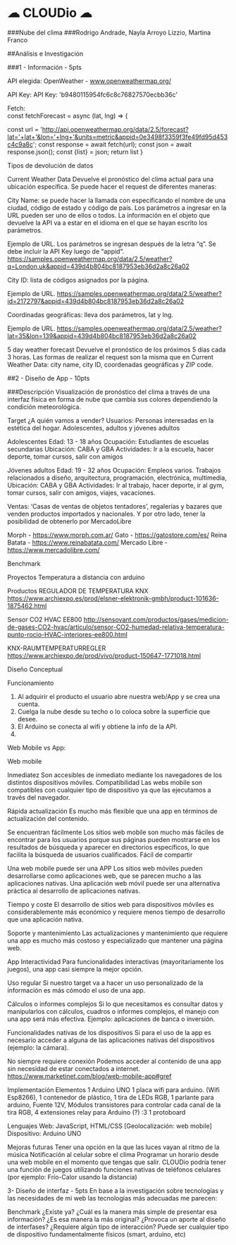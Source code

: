 # ☁ CLOUDio ☁

###Nube del clima
###Rodrigo Andrade, Nayla Arroyo Lizzio, Martina Franco

##Análisis e Investigación


###1 - Información - 5pts 

API elegida: 
OpenWeather - www.openweathermap.org/

API Key: 
API Key: 'b9480115954fc6c8c76827570ecbb36c'

Fetch:  
const fetchForecast = async (lat, lng) => { 

const url = 'http://api.openweathermap.org/data/2.5/forecast?lat='+lat+'&lon='+lng+'&units=metric&appid=0e3498f3359f3fe49fd95d453c4c9a8c'; 
const response = await fetch(url); 
const json = await response.json(); 
const {list} = json; 
return list 
}


Tipos de devolución de datos

Current Weather Data 
Devuelve el pronóstico del clima actual para una ubicación específica. Se puede hacer el request de diferentes maneras: 

City Name:  se puede hacer la llamada con especificando el nombre de una ciudad, código de estado y código de país. Los parámetros a ingresar en la URL pueden ser uno de ellos o todos. La información en el objeto que devuelve la API va a estar en el idioma en el que se hayan escrito los parámetros. 

Ejemplo de URL. Los parámetros se ingresan después de la letra “q”. Se debe incluir la API Key luego de “appid”.
https://samples.openweathermap.org/data/2.5/weather?q=London,uk&appid=439d4b804bc8187953eb36d2a8c26a02

City ID: lista de códigos asignados por la página.

Ejemplo de URL. 
https://samples.openweathermap.org/data/2.5/weather?id=2172797&appid=439d4b804bc8187953eb36d2a8c26a02

Coordinadas geográficas: lleva dos parámetros, lat y lng. 

Ejemplo de URL. 
https://samples.openweathermap.org/data/2.5/weather?lat=35&lon=139&appid=439d4b804bc8187953eb36d2a8c26a02


5 day weather forecast 
Devuelve el pronóstico de los próximos 5 días cada 3 horas. Las formas de realizar el request son la misma que en Current Weather Data: city name, city ID, coordenadas geográficas y ZIP code. 
	

##2 - Diseño de App - 10pts

###Descripción
Visualización de pronóstico del clima a través de una interfaz física en forma de nube que cambia sus colores dependiendo la condición meteorológica. 

Target
¿A quién vamos a vender?
Usuarios:
Personas interesadas en la estética del hogar. 
Adolescentes, adultos y jóvenes adultos

Adolescentes
Edad: 			13 - 18 años
Ocupación: 		Estudiantes de escuelas secundarias
Ubicación:		CABA y GBA
Actividades:		Ir a la escuela, hacer deporte, tomar cursos, salir con
			amigos

Jóvenes adultos
Edad: 			19 - 32 años
Ocupación: 		Empleos varios. Trabajos relacionados a diseño,
			arquitectura, programación, electrónica, multimedia, 
Ubicación:		CABA y GBA
Actividades:		Ir al trabajo, hacer deporte, ir al gym, tomar cursos, salir
			con amigos, viajes, vacaciones.


Ventas:
‘Casas de ventas de objetos tentadores’, regalerías y bazares que venden productos importados y nacionales. Y por otro lado, tener la posibilidad de obtenerlo por MercadoLibre


Morph - https://www.morph.com.ar/
Gato - https://gatostore.com/es/
Reina Batata - https://www.reinabatata.com/
Mercado Libre - https://www.mercadolibre.com/


Benchmark 

Proyectos 
Temperatura a distancia con arduino

Productos
REGULADOR DE TEMPERATURA KNX
https://www.archiexpo.es/prod/elsner-elektronik-gmbh/product-101636-1875462.html

Sensor CO2 HVAC EE800
http://sensovant.com/productos/gases/medicion-de-gases-CO2-hvac/articulo/sensor-CO2-humedad-relativa-temperatura-punto-rocio-HVAC-interiores-ee800.html

KNX-RAUMTEMPERATURREGLER
https://www.archiexpo.de/prod/vivo/product-150647-1771018.html



Diseño Conceptual

Funcionamiento
1. Al adquirir el producto el usuario abre nuestra web/App y se crea una cuenta. 
2. Cuelga la nube desde su techo o lo coloca sobre la superficie que desee.
3. El Arduino se conecta al wifi y obtiene la info de la API.
4. 

Web Mobile vs App:

Web mobile


Inmediatez 
Son accesibles de inmediato mediante los navegadores de los distintos dispositivos móviles.
Compatibilidad 
Las webs mobile son compatibles con cualquier tipo de dispositivo ya que las ejecutamos a través del navegador.


Rápida actualización
Es mucho más flexible que una app en términos de actualización del contenido.


Se encuentran fácilmente
Los sitios web mobile son mucho más fáciles de encontrar para los usuarios porque sus páginas pueden mostrarse en los resultados de búsqueda y aparecer en directorios específicos, lo que facilita la búsqueda de usuarios cualificados.
Fácil de compartir


Una web mobile puede ser una APP
Los sitios web móviles pueden desarrollarse como aplicaciones web, que se parecen mucho a las aplicaciones nativas. Una aplicación web móvil puede ser una alternativa práctica al desarrollo de aplicaciones nativas.


Tiempo y coste
El desarrollo de sitios web para dispositivos móviles es considerablemente más económico y requiere menos tiempo de desarrollo que una aplicación nativa.


Soporte y mantenimiento
Las actualizaciones y mantenimiento que requiere una app es mucho más costoso y especializado que mantener una página web.

App
Interactividad
Para funcionalidades interactivas (mayoritariamente los juegos), una app casi siempre la mejor opción.


Uso regular 
Si nuestro target va a hacer un uso personalizado de la información es más cómodo el uso de una app.


Cálculos o informes complejos
Si lo que necesitamos es consultar datos y manipularlos con cálculos, cuadros o informes complejos, el manejo con una app será más efectiva. Ejemplo: aplicaciones de banca o inversión.


Funcionalidades nativas de los dispositivos
Si para el uso de la app es necesario acceder a alguna de las aplicaciones nativas del dispositivos (ejemplo: la cámara).


No siempre requiere conexión
Podemos acceder al contenido de una app sin necesidad de estar conectados a internet.
https://www.marketinet.com/blog/web-mobile-app#gref

Implementación
Elementos
1 Arduino UNO
1 placa wifi para arduino. (Wifi Esp8266),
1 contenedor de plástico, 
1 tira de LEDs RGB, 
1 parlante para arduino,
Fuente 12V,
Módulos transistores para controlar cada canal de la tira RGB,
4 extensiones relay para Arduino (?) :3
1 protoboard 

Lenguajes
Web: JavaScript, HTML/CSS
[Geolocalización: web mobile]
Dispositivo: Arduino UNO

Mejoras futuras 
Tener una opción en la que las luces vayan al ritmo de la música
Notificación al celular sobre el clima
Programar un horario desde una web mobile en el momento que tengas que salir.
CLOUDio podría tener una función de juegos utilizando funciones nativas de teléfonos celulares (por ejemplo: Frío-Calor usando la distancia)


3- Diseño de interfaz - 5pts
En base a la investigación sobre tecnologías y las necesidades de mi web las tecnologías más adecuadas me parecen: 


Benchmark 
¿Existe ya?
¿Cuál es la manera más simple de presentar esa información?
¿Es esa manera la más original? ¿Provoca un aporte al diseño de interfases?
¿Requiere algún tipo de interacción?
Puede ser cualquier tipo de dispositivo fundamentalmente físicos (smart, arduino, etc)

